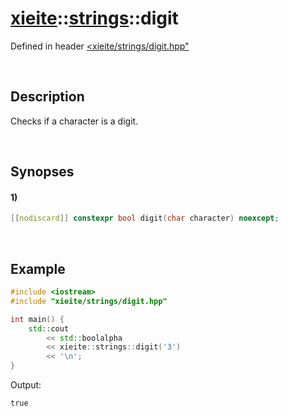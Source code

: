# [xieite](../../xieite.md)\:\:[strings](../../strings.md)\:\:digit
Defined in header [<xieite/strings/digit.hpp"](../../../include/xieite/strings/digit.hpp)

&nbsp;

## Description
Checks if a character is a digit.

&nbsp;

## Synopses
#### 1)
```cpp
[[nodiscard]] constexpr bool digit(char character) noexcept;
```

&nbsp;

## Example
```cpp
#include <iostream>
#include "xieite/strings/digit.hpp"

int main() {
    std::cout
        << std::boolalpha
        << xieite::strings::digit('3')
		<< '\n';
}
```
Output:
```
true
```
